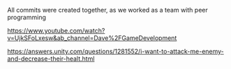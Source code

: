 All commits were created together, as we worked as a team with peer programming

https://www.youtube.com/watch?v=UjkSFoLxesw&ab_channel=Dave%2FGameDevelopment

https://answers.unity.com/questions/1281552/i-want-to-attack-me-enemy-and-decrease-their-healt.html
